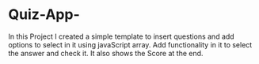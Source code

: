 # Quiz-App-
In this Project I created a simple template to insert questions and add options to select in it using javaScript array. 
Add functionality in it to select the answer and check it. 
It also shows the Score at the end.
